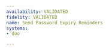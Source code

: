 ```yaml
---
availability: VALIDATED
fidelity: VALIDATED
name: Send Password Expiry Reminders
systems:
- duo

---
```

